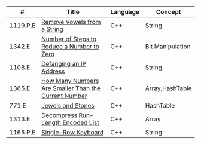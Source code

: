 | # | Title | Language | Concept|
| --- | ----- | -------- | ---------- |
| 1119.P,E| [Remove Vowels from a String](https://leetcode.com/problems/remove-vowels-from-a-string/) | C++ |  String|
| 1342.E| [Number of Steps to Reduce a Number to Zero](https://leetcode.com/problems/number-of-steps-to-reduce-a-number-to-zero/) | C++ | Bit Manipulation|
| 1108.E | [Defanging an IP Address](https://leetcode.com/problems/defanging-an-ip-address/) | C++ | String |
| 1365.E | [How Many Numbers Are Smaller Than the Current Number](https://leetcode.com/problems/how-many-numbers-are-smaller-than-the-current-number/) | C++ | Array,HashTable |
| 771.E | [Jewels and Stones](https://leetcode.com/problems/jewels-and-stones/) | C++ | HashTable|
| 1313.E | [Decompress Run-Length Encoded List](https://leetcode.com/problems/decompress-run-length-encoded-list/) | C++ | Array|
| 1165.P,E| [Single-Row Keyboard](https://leetcode.com/problems/single-row-keyboard/) | C++ | String |